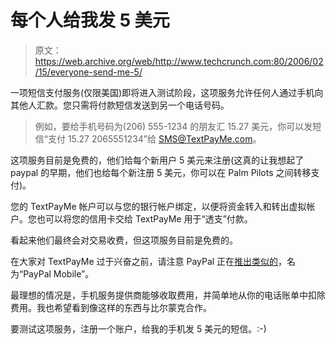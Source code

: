 # 每个人给我发 5 美元

> 原文：<https://web.archive.org/web/http://www.techcrunch.com:80/2006/02/15/everyone-send-me-5/>

一项短信支付服务(仅限美国)即将进入测试阶段，这项服务允许任何人通过手机向其他人汇款。您只需将付款短信发送到另一个电话号码。

> 例如，要给手机号码为(206) 555-1234 的朋友汇 15.27 美元，你可以发短信“支付 15.27 2065551234”给 SMS@TextPayMe.com。

这项服务目前是免费的，他们给每个新用户 5 美元来注册(这真的让我想起了 paypal 的早期，他们也给每个新注册 5 美元，你可以在 Palm Pilots 之间转移支付)。

您的 TextPayMe 帐户可以与您的银行帐户绑定，以便将资金转入和转出虚拟帐户。您也可以将您的信用卡交给 TextPayMe 用于“透支”付款。

看起来他们最终会对交易收费，但这项服务目前是免费的。

在大家对 TextPayMe 过于兴奋之前，请注意 PayPal 正在[推出类似的](https://web.archive.org/web/20211024233907/http://www.textually.org/textually/archives/2006/02/011412.htm)，名为“PayPal Mobile”。

最理想的情况是，手机服务提供商能够收取费用，并简单地从你的电话账单中扣除费用。我也希望看到像这样的东西与比尔蒙克合作。

要测试这项服务，注册一个账户，给我的手机发 5 美元的短信。:-)